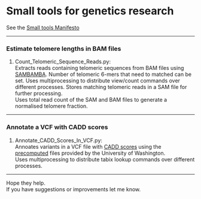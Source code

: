 Small tools for genetics research 
========

See the [Small tools Manifesto](https://github.com/pjotrp/bioinformatics)  

---
### Estimate telomere lengths in BAM files
1. Count_Telomeric_Sequence_Reads.py:  
   Extracts reads containing telomeric sequences from BAM files using [SAMBAMBA](http://lomereiter.github.io/sambamba/).
   Number of telomeric 6-mers that need to matched can be set.
   Uses multiprocessing to distribute view/count commands over different processes.
   Stores matching telomeric reads in a SAM file for further processing.  
   Uses total read count of the SAM and BAM files to generate a normalised telomere fraction.  
  
---
### Annotate a VCF with CADD scores
1. Annotate_CADD_Scores_In_VCF.py:  
   Annoates variants in a VCF file with [CADD scores](http://cadd.gs.washington.edu/score) using the [precomputed](http://cadd.gs.washington.edu/download) files provided by  the University of Washington.  
   Uses multiprocessing to distribute tabix lookup commands over different processes.  
  
---  
Hope they help.  
If you have suggestions or improvements let me know.  
